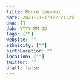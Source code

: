```yaml
---
title: Bruce Leemaox
date: 2021-11-17T22:21:26
aka: []
dob: YYYY-MM-DD
tags: [""]
website: ""
ethnicity: [""]
birthLocation: ""
location: [""]
twitter: ""
draft: false
---
```


